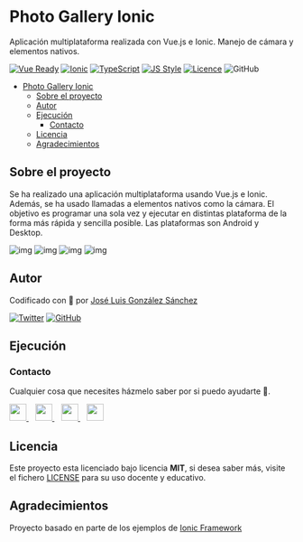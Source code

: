 # Photo Gallery Ionic
Aplicación multiplataforma realizada con Vue.js e Ionic. Manejo de cámara y elementos nativos.

[![Vue Ready](https://img.shields.io/badge/Vue.js-%20Ready-%2342b983)](https://es.vuejs.org/)
[![Ionic](https://img.shields.io/badge/Inonic-Ready-498AFF)](https://ionicframework.com)
[![TypeScript](https://img.shields.io/badge/TypeScript-Ready-3178c6)](https://www.typescriptlang.org/)
[![JS Style](https://img.shields.io/badge/JS%20Style-AirBnB-ff69b4)](https://airbnb.io/javascript)
[![Licence](https://img.shields.io/github/license/joseluisgs/photo-gallery-ionic)](./LICENSE)
![GitHub](https://img.shields.io/github/last-commit/joseluisgs/photo-gallery-ionic)

- [Photo Gallery Ionic](#photo-gallery-ionic)
  - [Sobre el proyecto](#sobre-el-proyecto)
  - [Autor](#autor)
  - [Ejecución](#ejecución)
    - [Contacto](#contacto)
  - [Licencia](#licencia)
  - [Agradecimientos](#agradecimientos)

## Sobre el proyecto
Se ha realizado una aplicación multiplataforma usando Vue.js e Ionic. Además, se ha usado llamadas a elementos nativos como la cámara. El objetivo es programar una sola vez y ejecutar en distintas plataforma de la forma más rápida y sencilla posible. Las plataformas son Android y Desktop.

![img](./images/img01.png)
![img](./images/img02.png)
![img](./images/img03.png)
![img](./images/img04.png)

## Autor

Codificado con :sparkling_heart: por [José Luis González Sánchez](https://twitter.com/joseluisgonsan)

[![Twitter](https://img.shields.io/twitter/follow/joseluisgonsan?style=social)](https://twitter.com/joseluisgonsan)
[![GitHub](https://img.shields.io/github/followers/joseluisgs?style=social)](https://github.com/joseluisgs)

## Ejecución


### Contacto
<p>
  Cualquier cosa que necesites házmelo saber por si puedo ayudarte 💬.
</p>
<p>
    <a href="https://twitter.com/joseluisgonsan" target="_blank">
        <img src="https://pitlochryfestivaltheatre.com/wp-content/uploads/2020/04/2-27646_twitter-logo-png-transparent-background-logo-twitter-png.png" 
    height="30">
    </a> &nbsp;&nbsp;
    <a href="https://github.com/joseluisgs" target="_blank">
        <img src="https://cdn.iconscout.com/icon/free/png-256/github-153-675523.png" 
    height="30">
    </a> &nbsp;&nbsp;
    <a href="https://www.linkedin.com/in/joseluisgonsan" target="_blank">
        <img src="https://upload.wikimedia.org/wikipedia/commons/thumb/c/ca/LinkedIn_logo_initials.png/768px-LinkedIn_logo_initials.png" 
    height="30">
    </a>  &nbsp;&nbsp;
    <a href="https://joseluisgs.github.io/" target="_blank">
        <img src="https://www.lazaroamor.es/img/develop.png" 
    height="30">
    </a>
</p>

## Licencia

Este proyecto esta licenciado bajo licencia **MIT**, si desea saber más, visite el fichero
[LICENSE](./LICENSE) para su uso docente y educativo.

## Agradecimientos
Proyecto basado en parte de los ejemplos de [Ionic Framework](https://ionicframework.com/docs/vue/your-first-app)
